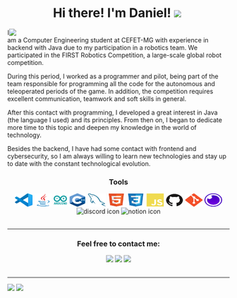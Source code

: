 <h1 align="center">Hi there! I'm Daniel!  <img src="https://github.com/Anmol-Baranwal/Cool-GIFs-For-GitHub/assets/74038190/7bb1e704-6026-48f9-8435-2f4d40101348" width="75">&nbsp; </h1>

<img align="right" src="https://user-images.githubusercontent.com/74038190/225813708-98b745f2-7d22-48cf-9150-083f1b00d6c9.gif" width="500">
<p align="left"> I am a Computer Engineering student at CEFET-MG with experience in backend with Java due to my participation in a robotics team. We participated in the FIRST Robotics Competition, a large-scale global robot competition.
<p align="left"> During this period, I worked as a programmer and pilot, being part of the team responsible for programming all the code for the autonomous and teleoperated periods of the game. In addition, the competition requires excellent communication, teamwork and soft skills in general.
<p align="left"> After this contact with programming, I developed a great interest in Java (the language I used) and its principles. From then on, I began to dedicate more time to this topic and deepen my knowledge in the world of technology.
<p align="left"> Besides the backend, I have had some contact with frontend and cybersecurity, so I am always willing to learn new technologies and stay up to date with the constant technological evolution.

<div style="display: inline_block" align="center">
  <h3 align="center">Tools</h3> 
  <img align="center" alt="vscode icon" height="30" width="40" src="https://github.com/devicons/devicon/blob/master/icons/vscode/vscode-original.svg" />
  <img align="center" alt="java icon" height="30" width="40" src="https://github.com/devicons/devicon/blob/master/icons/java/java-original.svg" />
  <img align="center" alt="arduino icon" height="30" width"40" src="https://github.com/devicons/devicon/blob/master/icons/arduino/arduino-original-wordmark.svg" />
  <img align="center" alt="cplusplus icon" height="30" width="40" src="https://github.com/devicons/devicon/blob/master/icons/cplusplus/cplusplus-original.svg" />
  <img align="center" alt="mysql icon" height="30" width="40" src="https://github.com/devicons/devicon/blob/master/icons/mysql/mysql-original.svg" />
  <img align="center" alt="html icon" height="30" width="40" src="https://raw.githubusercontent.com/devicons/devicon/master/icons/html5/html5-original.svg" />
  <img align="center" alt="css icon" height="30" width="40" src="https://raw.githubusercontent.com/devicons/devicon/master/icons/css3/css3-original.svg" /> 
  <img align="center" alt="js icon" height="30" width="40" src="https://raw.githubusercontent.com/devicons/devicon/master/icons/javascript/javascript-plain.svg" />
  <img align="center" alt="github icon" height="30" width="40" src="https://github.com/devicons/devicon/blob/master/icons/github/github-original.svg" />
  <img align="center" alt="git icon" height="30" width="40" src="https://github.com/devicons/devicon/blob/master/icons/git/git-original.svg" />
  <img align="center" alt="insomnia icon" height="30" width="40" src="https://github.com/devicons/devicon/blob/master/icons/insomnia/insomnia-original.svg" />
  <img align="center" alt="discord icon" height="30" width="40" src="https://www.freepnglogos.com/uploads/discord-logo-png/discord-logo-logodownload-download-logotipos-1.png" />
  <img align="center" alt="notion icon" height="30" width="40" src="https://uxwing.com/wp-content/themes/uxwing/download/brands-and-social-media/notion-icon.png" />

</div>
&nbsp;
  
<hr />

<div align="center">
  <h3 align="center">Feel free to contact me:</h3>  
  <a href = "mailto:daniellopes1917@gmail.com"><img src="https://img.shields.io/badge/Gmail-D14836?style=for-the-badge&logo=gmail&logoColor=white" target="_blank" /></a>
  <a href="https://www.linkedin.com/in/daniel-lopes-ab5802311/" target="_blank"><img src="https://img.shields.io/badge/-LinkedIn-%230077B5?style=for-the-badge&logo=linkedin&logoColor=white" target="_blank" /></a> 
  <a href="https://discordapp.com/users/484050672271228929" target="_blank"><img src="https://img.shields.io/badge/Discord-7289DA?style=for-the-badge&logo=discord&logoColor=white" target="_blank"></a>

</div>
&nbsp;
<hr />

![](https://github-readme-stats.vercel.app/api?username=d4niellopes&show_icons=true&theme=tokyonight&include_all_commits=true&count_private=true)  ![](https://github-readme-stats.vercel.app/api/top-langs/?username=d4niellopes&layout=compact&langs_count=7&theme=tokyonight)


